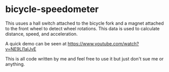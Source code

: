 # bicycle-speedometer

This usues a hall switch attached to the bicycle fork and a magnet
attached to the front wheel to detect wheel rotations. This data is 
used to calculate distance, speed, and acceleration.

A quick demo can be seen at https://www.youtube.com/watch?v=NE9Ll1alJvE

This is all code written by me and feel free to use it but just don't sue me or anything.
